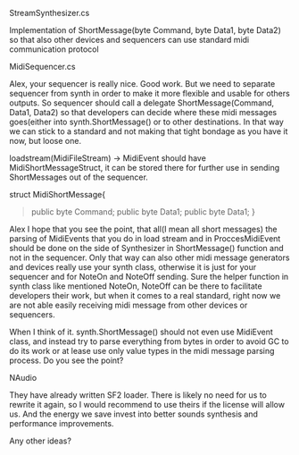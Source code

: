 StreamSynthesizer.cs

Implementation of ShortMessage(byte Command, byte Data1, byte Data2) so that also other devices and sequencers can use standard midi communication protocol

MidiSequencer.cs

Alex, your sequencer is really nice. Good work. But we need to separate sequencer from synth in order to make it more flexible and usable for others outputs. So sequencer should call a delegate ShortMessage(Command, Data1, Data2) so that developers can decide where these midi messages goes(either  into synth.ShortMessage() or to other destinations. In that way we can stick to a standard and not making that tight bondage as you have it now, but loose one.

loadstream(MidiFileStream) -> MidiEvent should have MidiShortMessageStruct, it can be stored there for further use in sending ShortMessages out of the sequencer.

struct MidiShortMessage{
> public byte Command;
> public byte Data1;
> public byte Data1;
}

Alex I hope that you see the point, that all(I mean all short messages) the parsing of MidiEvents that you do in load stream and in ProccesMidiEvent should be done on the side of Synthesizer in ShortMessage() function and not in the sequencer. Only that way can also other midi message generators and devices really use your synth class, otherwise it is just for your sequencer and for NoteOn and NoteOff sending. Sure the helper function in synth class like mentioned NoteOn, NoteOff can be there to facilitate developers their work, but when it comes to a real standard, right now we are not able easily receiving midi message from other devices or sequencers.

When I think of it. synth.ShortMessage() should not even use MidiEvent class, and instead try to parse everything from bytes in order to avoid GC to do its work or at lease use only value types in the midi message parsing process. Do you see the point?

NAudio

They have already written SF2 loader. There is likely no need for us to rewrite it again, so I would recommend to use theirs if the license will allow us. And the energy we save invest into better sounds synthesis and performance improvements.

Any other ideas?